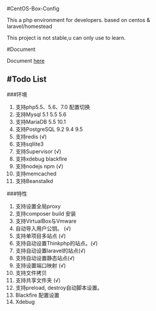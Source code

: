 #CentOS-Box-Config

This a php environment for developers. based on centos & laravel/homestead

This project is not stable,u can only use to learn.

#Document

Document [here](docs/README.md)

#Todo List
------
###环境
1. 支持php5.5、5.6、7.0 配置切换
2. 支持Mysql 5.1 5.5 5.6
3. 支持MariaDB 5.5 10.1
4. 支持PostgreSQL 9.2 9.4 9.5
5. 支持redis (√)
6. 支持sqllite3
7. 支持Supervisor (√)
8. 支持xdebug blackfire
9. 支持nodejs npm (√)
10. 支持memcached
11. 支持Beanstalkd

###特性
1. 支持设置全局proxy
2. 支持composer build 安装
3. 支持VirtualBox与Vmware
4. 自动导入用户公钥。 (√)
5. 支持单项目多站点 (√)
6. 支持自动设置Thinkphp的站点。(√)
7. 支持自动设置laravel的站点(√)
8. 支持自动设置静态站点(√)
9. 支持设置端口映射 (√)
10. 支持文件拷贝
11. 支持共享文件夹 (√)
13. 支持preload, destroy自动脚本设置。
14. Blackfire 配置设置
15. Xdebug